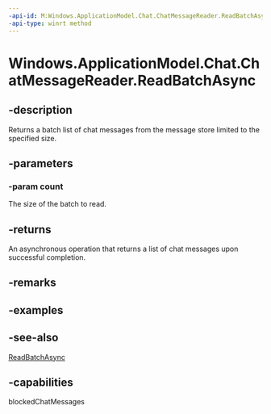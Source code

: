 ----api-id: M:Windows.ApplicationModel.Chat.ChatMessageReader.ReadBatchAsync(System.Int32)
-api-type: winrt method
---<!-- Method syntaxpublic Windows.Foundation.IAsyncOperation<Windows.Foundation.Collections.IVectorView<Windows.ApplicationModel.Chat.ChatMessage>> ReadBatchAsync(System.Int32 count)--># Windows.ApplicationModel.Chat.ChatMessageReader.ReadBatchAsync## -descriptionReturns a batch list of chat messages from the message store limited to the specified size.## -parameters### -param countThe size of the batch to read.## -returnsAn asynchronous operation that returns a list of chat messages upon successful completion.## -remarks## -examples## -see-also[ReadBatchAsync](chatmessagereader_readbatchasync_888788553.md)## -capabilitiesblockedChatMessages